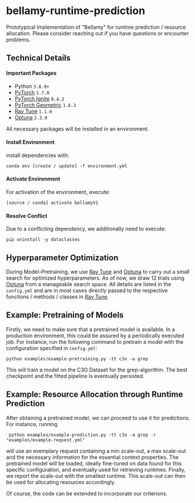# bellamy-runtime-prediction
Prototypical implementation of "Bellamy" for runtime prediction / resource allocation. Please consider reaching out if you have questions or encounter problems.

## Technical Details

#### Important Packages
* Python `3.8.0+`
* [PyTorch](https://pytorch.org/) `1.7.0`
* [PyTorch Ignite](https://pytorch.org/ignite/) `0.4.2`
* [PyTorch Geometric](https://pytorch-geometric.readthedocs.io/en/1.6.3/) `1.6.3`
* [Ray Tune](https://docs.ray.io/en/releases-1.1.0/tune/index.html) `1.1.0`
* [Optuna](https://optuna.org/) `2.3.0`

All necessary packages will be installed in an environment.

#### Install Environment
install dependencies with: 

    conda env [create / update] -f environment.yml

#### Activate Environment
For activation of the environment, execute:

    [source / conda] activate bellamyV1

#### Resolve Conflict
Due to a conflicting dependency, we additionally need to execute:

    pip uninstall -y dataclasses


## Hyperparameter Optimization
During Model-Pretraining, we use [Ray Tune](https://docs.ray.io/en/releases-1.1.0/tune/index.html) and [Optuna](https://optuna.org/) to carry out a small search for optimized hyperparameters. As of now, we draw 12 trials using [Optuna](https://optuna.org/) from a manageable search space. All details are listed in the `config.yml` and are in most cases directly passed to the respective functions / methods / classes in [Ray Tune](https://docs.ray.io/en/releases-1.1.0/tune/index.html).


## Example: Pretraining of Models
Firstly, we need to make sure that a pretrained model is available. In a production environment, this could be assured by a periodically executed job. For instance, run the following command to pretrain a model with the configuration specified in `config.yml`:

    python examples/example-pretraining.py -tt c3o -a grep

This will train a model on the C3O Dataset for the grep-algorithm. The best checkpoint and the fitted pipeline is eventually persisted. 

## Example: Resource Allocation through Runtime Prediction

After obtaining a pretrained model, we can proceed to use it for predictions. For instance, running

     python examples/example-prediction.py -tt c3o -a grep -r "examples/example-request.yml"

will use an exemplary request containing a min scale-out, a max scale-out and the necessary information for the essential context properties. The pretrained model will be loaded, ideally fine-tuned on data found for this specific configuration, and eventually used for retrieving runtimes. Finally, we report the scale-out with the smallest runtime. This scale-out can then be used for allocating resources accordingly.

Of course, the code can be extended to incorporate our criterions.